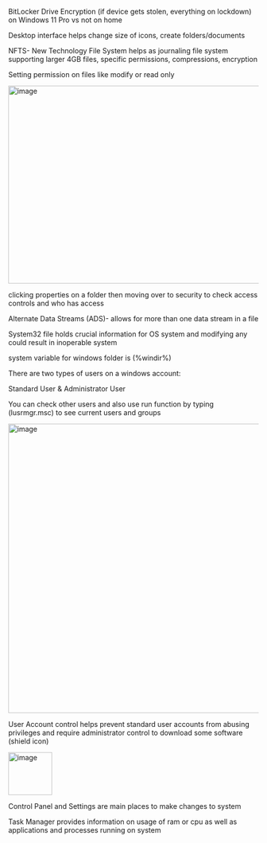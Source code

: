 BitLocker Drive Encryption (if device gets stolen, everything on lockdown) on Windows 11 Pro vs not on home

Desktop interface helps change size of icons, create folders/documents

NFTS- New Technology File System helps as journaling file system supporting larger 4GB files, specific permissions, compressions, encryption

Setting permission on files like modify or read only

<img width="815" height="398" alt="image" src="https://github.com/user-attachments/assets/7304191e-f980-4244-9557-c6dd382fbeff" />

clicking properties on a folder then moving over to security to check access controls and who has access

Alternate Data Streams (ADS)- allows for more than one data stream in a file

System32 file holds crucial information for OS system and modifying any could result in inoperable system

system variable for windows folder is (%windir%)

There are two types of users on a windows account:

Standard User & Administrator User

You can check other users and also use run function by typing (lusrmgr.msc) to see current users and groups 

<img width="946" height="582" alt="image" src="https://github.com/user-attachments/assets/cf85a2a6-10e8-462a-a39c-3d114f92a1d0" />

User Account control helps prevent standard user accounts from abusing privileges and require administrator control to download some software (shield icon)

<img width="88" height="86" alt="image" src="https://github.com/user-attachments/assets/0f419a5e-405a-4e25-af18-ffcf99b9ae8d" />

Control Panel and Settings are main places to make changes to system

Task Manager provides information on usage of ram or cpu as well as applications and processes running on system

